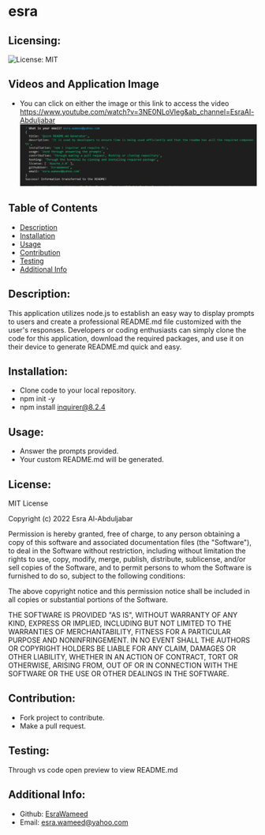 # esra

  ## Licensing:
  ![License: MIT](https://img.shields.io/badge/License-MIT-yellow.svg)
  ## Videos and Application Image
  - You can click on either the image or this link to access the video https://www.youtube.com/watch?v=3NE0NLoVIeg&ab_channel=EsraAl-Abduljabar
 [![IMAGE ALT TEXT](terminal-app.png)](https://www.youtube.com/watch?v=3NE0NLoVIeg&ab_channel=EsraAl-Abduljabar "readme")

  ## Table of Contents 
  - [Description](#description)
  - [Installation](#installation)
  - [Usage](#usage)
  - [Contribution](#contribution)
  - [Testing](#testing)
  - [Additional Info](#additional-info)

  ## Description:
  This application utilizes node.js to establish an easy way to display prompts to users and create a professional README.md file customized with the user's responses. 
  Developers or coding enthusiasts can simply clone the code for this application, download the required packages, and use it on their device to generate README.md quick and easy.

  ## Installation:
  - Clone code to your local repository.
  - npm init -y
  - npm install inquirer@8.2.4

  ## Usage:
  - Answer the prompts provided.
  - Your custom README.md will be generated.

  ## License:
  MIT License

Copyright (c) 2022 Esra Al-Abduljabar

Permission is hereby granted, free of charge, to any person obtaining a copy
of this software and associated documentation files (the "Software"), to deal
in the Software without restriction, including without limitation the rights
to use, copy, modify, merge, publish, distribute, sublicense, and/or sell
copies of the Software, and to permit persons to whom the Software is
furnished to do so, subject to the following conditions:

The above copyright notice and this permission notice shall be included in all
copies or substantial portions of the Software.

THE SOFTWARE IS PROVIDED "AS IS", WITHOUT WARRANTY OF ANY KIND, EXPRESS OR
IMPLIED, INCLUDING BUT NOT LIMITED TO THE WARRANTIES OF MERCHANTABILITY,
FITNESS FOR A PARTICULAR PURPOSE AND NONINFRINGEMENT. IN NO EVENT SHALL THE
AUTHORS OR COPYRIGHT HOLDERS BE LIABLE FOR ANY CLAIM, DAMAGES OR OTHER
LIABILITY, WHETHER IN AN ACTION OF CONTRACT, TORT OR OTHERWISE, ARISING FROM,
OUT OF OR IN CONNECTION WITH THE SOFTWARE OR THE USE OR OTHER DEALINGS IN THE
SOFTWARE.

  ## Contribution:
  - Fork project to contribute.
  - Make a pull request.

  ## Testing:
  Through vs code open preview to view README.md

  ## Additional Info:
  - Github: [EsraWameed](https://github.com/esra)
  - Email: esra.wameed@yahoo.com
